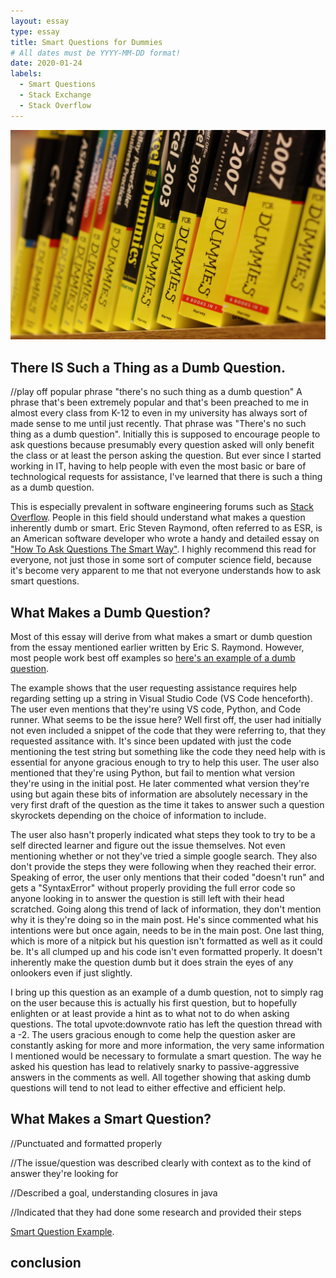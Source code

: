 ```yaml
---
layout: essay
type: essay
title: Smart Questions for Dummies
# All dates must be YYYY-MM-DD format!
date: 2020-01-24
labels:
  - Smart Questions
  - Stack Exchange
  - Stack Overflow
---
```



<img class="ui large right fluid image" src="../images/fordummies.jpg">

## There IS Such a Thing as a Dumb Question.

//play off popular phrase "there's no such thing as a dumb question"
A phrase that's been extremely popular and that's been preached to me in almost every class from K-12 to even in my university has always sort of made sense to me until just recently. That phrase was "There's no such thing as a dumb question". Initially this is supposed to encourage people to ask questions because presumably every question asked will only benefit the class or at least the person asking the question. But ever since I started working in IT, having to help people with even the most basic or bare of technological requests for assistance, I've learned that there is such a thing as a dumb question.

This is especially prevalent in software engineering forums such as [Stack Overflow](https://stackoverflow.com). People in this field should understand what makes a question inherently dumb or smart. Eric Steven Raymond, often referred to as ESR, is an American software developer who wrote a handy and detailed essay on ["How To Ask Questions The Smart Way"](http://www.catb.org/esr/faqs/smart-questions.html). I highly recommend this read for everyone, not just those in some sort of computer science field, because it's become very apparent to me that not everyone understands how to ask smart questions.

## What Makes a Dumb Question?

Most of this essay will derive from what makes a smart or dumb question from the essay mentioned earlier written by Eric S. Raymond. However, most people work best off examples so [here's an example of a dumb question](https://stackoverflow.com/questions/65894778/how-come-the-formatted-string-does-not-work-on-visual-studio-code).

The example shows that the user requesting assistance requires help regarding setting up a string in Visual Studio Code (VS Code henceforth). The user even mentions that they're using VS code, Python, and Code runner. What seems to be the issue here? Well first off, the user had initially not even included a snippet of the code that they were referring to, that they requested assitance with. It's since been updated with just the code mentioning the test string but something like the code they need help with is essential for anyone gracious enough to try to help this user. The user also mentioned that they're using Python, but fail to mention what version they're using in the initial post. He later commented what version they're using but again these bits of information are absolutely necessary in the very first draft of the question as the time it takes to answer such a question skyrockets depending on the choice of information to include. 

The user also hasn't properly indicated what steps they took to try to be a self directed learner and figure out the issue themselves. Not even mentioning whether or not they've tried a simple google search. They also don't provide the steps they were following when they reached their error. Speaking of error, the user only mentions that their coded "doesn't run" and gets a "SyntaxError" without properly providing the full error code so anyone looking in to answer the question is still left with their head scratched. Going along this trend of lack of information, they don't mention why it is they're doing so in the main post. He's since commented what his intentions were but once again, needs to be in the main post. One last thing, which is more of a nitpick but his question isn't formatted as well as it could be. It's all clumped up and his code isn't even formatted properly. It doesn't inherently make the question dumb but it does strain the eyes of any onlookers even if just slightly.

I bring up this question as an example of a dumb question, not to simply rag on the user because this is actually his first question, but to hopefully enlighten or at least provide a hint as to what not to do when asking questions. The total upvote:downvote ratio has left the question thread with a -2. The users gracious enough to come help the question asker are constantly asking for more and more information, the very same information I mentioned would be necessary to formulate a smart question. The way he asked his question has lead to relatively snarky to passive-aggressive answers in the comments as well. All together showing that asking dumb questions will tend to not lead to either effective and efficient help.
## What Makes a Smart Question?

//Punctuated and formatted properly

//The issue/question was described clearly with context as to the kind of answer they're looking for

//Described a goal, understanding closures in java

//Indicated that they had done some research and provided their steps

[Smart Question Example](https://stackoverflow.com/questions/111102/how-do-javascript-closures-work).

## conclusion
